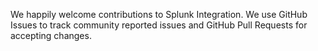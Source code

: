 We happily welcome contributions to Splunk Integration. We use GitHub Issues to track community reported issues and GitHub Pull Requests for accepting changes.